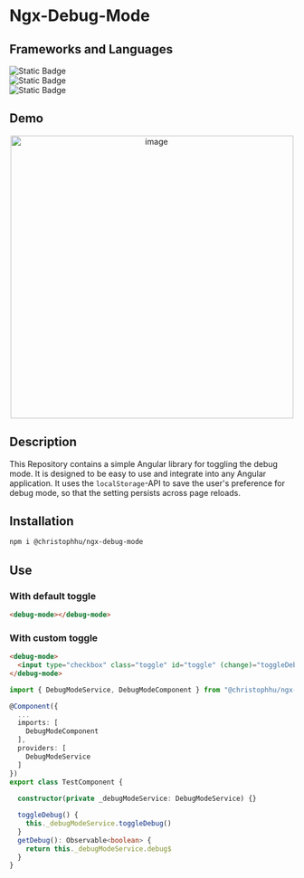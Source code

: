 # Ngx-Debug-Mode

## Frameworks and Languages
<p align="left">
  <img alt="Static Badge" src="https://img.shields.io/badge/19.2.0-000000?style=for-the-badge&logo=angular&logoColor=white&label=Angular&labelColor=000000"><br>
  <img alt="Static Badge" src="https://img.shields.io/badge/4.1.3-000000?style=for-the-badge&logo=tailwindcss&logoColor=white&label=Tailwind&labelColor=06B6D4&color=000000"><br>
  <img alt="Static Badge" src="https://img.shields.io/badge/5.7.2-000000?style=for-the-badge&logo=typescript&logoColor=white&label=Typescript&labelColor=007ACC&color=000000">
</p>

## Demo
<p align="center">
  <a href="https://christophhu.github.io/ngx-debug-mode"><img src="https://github.com/ChristophHu/ChristophHu/blob/main/assets/gif/ngx-debug-mode.gif" width="500" alt="image" /></a>
</p>

## Description
This Repository contains a simple Angular library for toggling the debug mode. It is designed to be easy to use and integrate into any Angular application.
It uses the `localStorage`-API to save the user's preference for debug mode, so that the setting persists across page reloads.

## Installation
```bash
npm i @christophhu/ngx-debug-mode
```

## Use
### With default toggle
```html
<debug-mode></debug-mode>
```

### With custom toggle
```html
<debug-mode>
  <input type="checkbox" class="toggle" id="toggle" (change)="toggleDebug()"/>
</debug-mode>
```

```typescript
import { DebugModeService, DebugModeComponent } from "@christophhu/ngx-debug-mode";

@Component({
  ...
  imports: [
    DebugModeComponent
  ],
  providers: [
    DebugModeService
  ]
})
export class TestComponent {
  
  constructor(private _debugModeService: DebugModeService) {}

  toggleDebug() {
    this._debugModeService.toggleDebug()
  }
  getDebug(): Observable<boolean> {
    return this._debugModeService.debug$
  }
}
```
